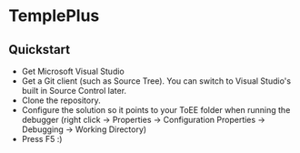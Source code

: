 # TemplePlus

## Quickstart

* Get Microsoft Visual Studio
* Get a Git client (such as Source Tree). You can switch to Visual Studio's built in Source Control later.
* Clone the repository.
* Configure the solution so it points to your ToEE folder when running the debugger (right click ->  Properties -> Configuration Properties -> Debugging -> Working Directory)
* Press F5 :)